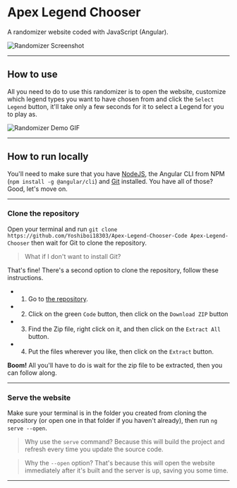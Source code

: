 # Apex Legend Chooser

A randomizer website coded with JavaScript (Angular).

![Randomizer Screenshot](https://cdn.discordapp.com/attachments/1028104425371340851/1050498208155058266/image.png)

---

## How to use

All you need to do to use this randomizer is to open the website, customize which legend types you want to have chosen from and click the `Select Legend` button, it'll take only a few seconds for it to select a Legend for you to play as.

![Randomizer Demo GIF](https://cdn.discordapp.com/attachments/1028104425371340851/1050508102862131320/randomizer-demo.gif)

---

## How to run locally

You'll need to make sure that you have [NodeJS](https://nodejs.org), the Angular CLI from NPM (`npm install -g @angular/cli`) and [Git](https://git-scm.com) installed. You have all of those? Good, let's move on.

---

### Clone the repository

Open your terminal and run `git clone https://github.com/Yoshiboi18303/Apex-Legend-Chooser-Code Apex-Legend-Chooser` then wait for Git to clone the repository.

> What if I don't want to install Git?

That's fine! There's a second option to clone the repository, follow these instructions.

- 1. Go to [the repository](https://github.com/Yoshiboi18303/Apex-Legend-Chooser-Code).
- 2. Click on the green `Code` button, then click on the `Download ZIP` button
- 3. Find the Zip file, right click on it, and then click on the `Extract All` button.
- 4. Put the files wherever you like, then click on the `Extract` button.

**Boom!** All you'll have to do is wait for the zip file to be extracted, then you can follow along.

---

### Serve the website

Make sure your terminal is in the folder you created from cloning the repository (or open one in that folder if you haven't already), then run `ng serve --open`.

> Why use the `serve` command? Because this will build the project and refresh every time you update the source code.

> Why the `--open` option? That's because this will open the website immediately after it's built and the server is up, saving you some time.

---
